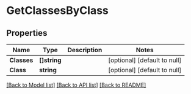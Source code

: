 # GetClassesByClass

## Properties
Name | Type | Description | Notes
------------ | ------------- | ------------- | -------------
**Classes** | **[]string** |  | [optional] [default to null]
**Class** | **string** |  | [optional] [default to null]

[[Back to Model list]](../README.md#documentation-for-models) [[Back to API list]](../README.md#documentation-for-api-endpoints) [[Back to README]](../README.md)


